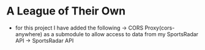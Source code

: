 # A League of Their Own

- for this project I have added the following
    -> CORS Proxy(cors-anywhere) as a submodule to allow access to data from my SportsRadar API
    -> SportsRadar API 
